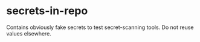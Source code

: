 # secrets-in-repo

Contains obviously fake secrets to test secret-scanning tools. Do not reuse values elsewhere.
